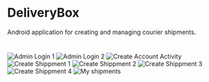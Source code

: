 # DeliveryBox
Android application for creating and managing courier shipments.
#
![Admin Login 1](https://github.com/Seitoglu/DeliveryBox/assets/57004012/988e89b0-fae1-4878-a390-4d4892ab1aaa)
![Admin Login 2](https://github.com/Seitoglu/DeliveryBox/assets/57004012/9b03028d-3fa6-44c7-8585-9933b3e7a94f)
![Create Account Activity](https://github.com/Seitoglu/DeliveryBox/assets/57004012/747c7c77-3215-46a1-b1e8-31ad74f1ecba)
![Create Shippment 1](https://github.com/Seitoglu/DeliveryBox/assets/57004012/07d637f6-2161-4263-b185-5661ca8c6b30)
![Create Shippment 2](https://github.com/Seitoglu/DeliveryBox/assets/57004012/885ab6e9-8531-4234-a21e-3648725dad8d)
![Create Shippment 3](https://github.com/Seitoglu/DeliveryBox/assets/57004012/20951cad-34bf-491e-949e-4847e496c504)
![Create Shippment 4](https://github.com/Seitoglu/DeliveryBox/assets/57004012/6d573a98-a331-469c-8492-6ce7adab6b49)
![My shipments](https://github.com/Seitoglu/DeliveryBox/assets/57004012/83227b02-3c22-4650-b55b-51adf80ac7d3)

